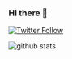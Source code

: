 ### Hi there 👋

[![Twitter Follow](https://img.shields.io/twitter/follow/hello_consumer.svg?style=social)](https://twitter.com/hello_consumer)  

![github stats](https://github-readme-stats.vercel.app/api?username=jjohnson-livly&show_icons=true)


<!--
**jjohnson-livly/jjohnson-livly** is a ✨ _special_ ✨ repository because its `README.md` (this file) appears on your GitHub profile.

Here are some ideas to get you started:


- 🌱 I’m currently learning ...
- 👯 I’m looking to collaborate on ...
- 🤔 I’m looking for help with ...
- 💬 Ask me about ...
- 📫 How to reach me: ...
- 😄 Pronouns: ...
- ⚡ Fun fact: ...
-->
